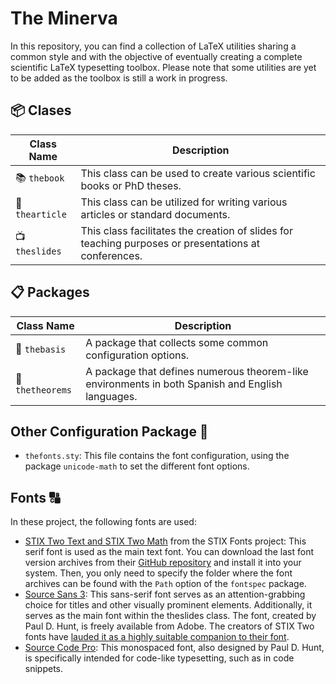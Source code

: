 # The Minerva
In this repository, you can find a collection of LaTeX utilities sharing a common style and with the objective of eventually creating a complete scientific LaTeX typesetting toolbox. Please note that some utilities are yet to be added as the toolbox is still a work in progress.

## :package: Clases

|Class Name|Description|
|---|---|
:books: `thebook`|This class can be used to create various scientific books or PhD theses.|
:page_facing_up: `thearticle`|This class can be utilized for writing various articles or standard documents.|
|:tv: `theslides`|This class facilitates the creation of slides for teaching purposes or presentations at conferences.|

## :clipboard: Packages

| Class Name | Description |
| --- | --- |
|:bank: `thebasis`| A package that collects some common configuration options.|
|:symbols: `thetheorems`|A package that defines numerous theorem-like environments in both Spanish and English languages.|


## Other Configuration Package :art:

- `thefonts.sty`: This file contains the font configuration, using the package `unicode-math` to set the different font options.

## Fonts :capital_abcd:

In these project, the following fonts are used:

- [STIX Two Text and STIX Two Math](https://www.stixfonts.org/) from the STIX Fonts project: This serif font is used as the main text font. You can download the last font version archives from their [GitHub repository](https://github.com/stipub/stixfonts) and install it into your system. Then, you only need to specify the folder where the font archives can be found with the `Path` option of the `fontspec` package.
- [Source Sans 3](https://fonts.google.com/specimen/Source+Sans+3?query=source+sans): This sans-serif font serves as an attention-grabbing choice for titles and other visually prominent elements. Additionally, it serves as the main font within the theslides class. The font, created by Paul D. Hunt, is freely available from Adobe. The creators of STIX Two fonts have [lauded it as a highly suitable companion to their font](https://github.com/stipub/stixfonts/issues/228#issuecomment-1007857503). 
- [Source Code Pro](https://fonts.google.com/specimen/Source+Code+Pro?query=source+code): This monospaced font, also designed by Paul D. Hunt, is specifically intended for code-like typesetting, such as in code snippets.